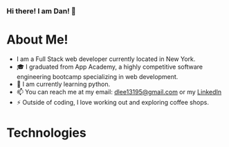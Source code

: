 ### Hi there! I am Dan! 👋


# About Me!
- I am a Full Stack web developer currently located in New York.
- 🎓 I graduated from App Academy, a highly competitive software engineering bootcamp specializing in web development.
- 🌱 I am currently learning python.
- 📫 You can reach me at my email: dlee13195@gmail.com or my [LinkedIn](https://www.linkedin.com/in/daniel-lee-231a57262) 
- ⚡ Outside of coding, I love working out and exploring coffee shops.

# Technologies

